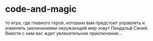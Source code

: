 # code-and-magic
то игра, где главного героя, которым вам предстоит управлять и изменять заклинаниями окружающий мир зовут Пендальф Синий. Вместе с ним вас ждет увлекательное приключение…
